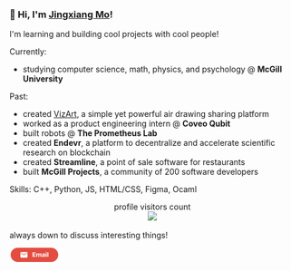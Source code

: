 ### 👋 Hi, I'm [Jingxiang Mo](https://jingxiangmo.com)!

I'm learning and building cool projects with cool people!

Currently:
- studying computer science, math, physics, and psychology @ **McGill University**

Past:
- created [VizArt](https://vizart.tech/create), a simple yet powerful air drawing sharing platform
- worked as a product engineering intern @ **Coveo Qubit**
- built robots @ **The Prometheus Lab**
- created **Endevr**, a platform to decentralize and accelerate scientific research on blockchain
- created **Streamline**, a point of sale software for restaurants
- built **McGill Projects**, a community of 200 software developers

Skills:
C++, Python, JS, HTML/CSS, Figma, Ocaml

<p align="center"> profile visitors count 
 <br>
  <img src="https://profile-counter.glitch.me/jingxiangmo/count.svg" />
</p>

always down to discuss interesting things!

 <a href="mailto:jingxiangmoa@gmail.com" title="Email"><img src="/assets/GmailSM.svg" height="25" aria-hidden="true"></a>
